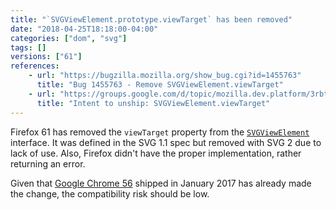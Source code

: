 ```yaml
---
title: "`SVGViewElement.prototype.viewTarget` has been removed"
date: "2018-04-25T18:18:00-04:00"
categories: ["dom", "svg"]
tags: []
versions: ["61"]
references:
    - url: "https://bugzilla.mozilla.org/show_bug.cgi?id=1455763"
      title: "Bug 1455763 - Remove SVGViewElement.viewTarget"
    - url: "https://groups.google.com/d/topic/mozilla.dev.platform/3rbtcFOcVjI/discussion"
      title: "Intent to unship: SVGViewElement.viewTarget"
---
```

Firefox 61 has removed the `viewTarget` property from the [`SVGViewElement`](https://developer.mozilla.org/en-US/docs/Web/API/SVGViewElement) interface. It was defined in the SVG 1.1 spec but removed with SVG 2 due to lack of use. Also, Firefox didn't have the proper implementation, rather returning an error.

Given that [Google Chrome 56](https://www.chromestatus.com/feature/5665473114931200) shipped in January 2017 has already made the change, the compatibility risk should be low.
